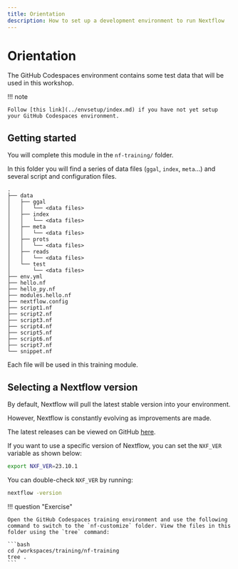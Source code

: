```yaml
---
title: Orientation
description: How to set up a development environment to run Nextflow
---
```


# Orientation

The GitHub Codespaces environment contains some test data that will be used in this workshop.

!!! note

    Follow [this link](../envsetup/index.md) if you have not yet setup your GitHub Codespaces environment.

## Getting started

You will complete this module in the `nf-training/` folder.

In this folder you will find a series of data files (`ggal`, `index`, `meta`...) and several script and configuration files.

```console
.
├── data
│   ├── ggal
│   │   └── <data files>
│   ├── index
│   │   └── <data files>
│   ├── meta
│   │   └── <data files>
│   ├── prots
│   │   └── <data files>
│   ├── reads
│   │   └── <data files>
│   └── test
│       └── <data files>
├── env.yml
├── hello.nf
├── hello_py.nf
├── modules.hello.nf
├── nextflow.config
├── script1.nf
├── script2.nf
├── script3.nf
├── script4.nf
├── script5.nf
├── script6.nf
├── script7.nf
└── snippet.nf
```

Each file will be used in this training module.

## Selecting a Nextflow version

By default, Nextflow will pull the latest stable version into your environment.

However, Nextflow is constantly evolving as improvements are made.

The latest releases can be viewed on GitHub [here](https://github.com/nextflow-io/nextflow/releases).

If you want to use a specific version of Nextflow, you can set the `NXF_VER` variable as shown below:

```bash
export NXF_VER=23.10.1
```

You can double-check `NXF_VER` by running:
```bash
nextflow -version
```

!!! question "Exercise"

    Open the GitHub Codespaces training environment and use the following command to switch to the `nf-customize` folder. View the files in this folder using the `tree` command:

    ```bash
    cd /workspaces/training/nf-training
    tree .
    ```
